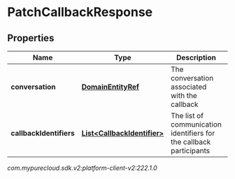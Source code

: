 # PatchCallbackResponse


## Properties

| Name | Type | Description | Notes |
| ------------ | ------------- | ------------- | ------------- |
| **conversation** | [**DomainEntityRef**](DomainEntityRef) | The conversation associated with the callback |  |
| **callbackIdentifiers** | [**List&lt;CallbackIdentifier&gt;**](CallbackIdentifier) | The list of communication identifiers for the callback participants |  |




_com.mypurecloud.sdk.v2:platform-client-v2:222.1.0_
